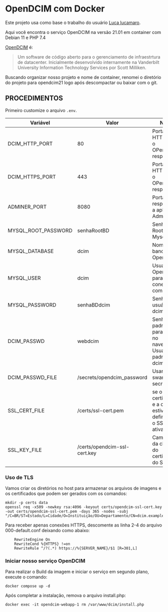 # OpenDCIM com Docker
Este projeto usa como base o trabalho do usuário [Luca lucamaro](https://github.com/lucamaro/opendcim-container).

Aqui você encontra o serviço OpenDCIM na versão 21.01 em container com Debian 11 e PHP 7.4

[OpenDCIM](https://www.opendcim.org) é:

> Um software de código aberto para o gerenciamento de infraestrtura de datacenter. 
> Inicialmente desenvolvido internamente na Vanderbilt University Information 
> Technology Services por Scott Milliken.

Buscando organizar nosso projeto e nome de container, renomei o diretório do projeto para opendcim21 logo após descompactar ou baixar com o git.

## PROCEDIMENTOS

Primeiro customize o arquivo `.env`.

| Variável          | Valor                                | Nota |
|-------------------|--------------------------------------|------|
|DCIM_HTTP_PORT     |80                                    |Porta HTTP que o OPenDCIM responderá|
|DCIM_HTTPS_PORT    |443                                   |Porta HTTPS que o OPenDCIM responderá|
|ADMINER_PORT       |8080                                  |Porta que responderá a aplicação Adminer|
|MYSQL_ROOT_PASSWORD|senhaRootBD                           |Senha de Root do Mysql|
|MYSQL_DATABASE     |dcim                                  |Nome do banco do OpenDCIM|
|MYSQL_USER         |dcim                                  |Usuário do OpenDCIM para conexão com o BD|
|MYSQL_PASSWORD     |senhaBDdcim                           |Senha do usuário dcim no BD|
|DCIM_PASSWD   |webdcim    |Senha padrão para logar no navegador. Usuários padrão é dcim|
|DCIM_PASSWD_FILE   |/secrets/opendcim_password    |Usar com swarm secrets|
|SSL_CERT_FILE      |/certs/ssl-cert.pem|se o certificado e a chave estiverem definidos, o SSL será ativado|
|SSL_KEY_FILE       |/certs/opendcim-ssl-cert.key|Caminho da chave do certificado do SSL|

### Uso de TLS

Vamos criar os diretórios no host para armazenar os arquivos de imagens e os certificados que podem ser gerados com os comandos:

    mkdir -p certs data
    openssl req -x509 -newkey rsa:4096 -keyout certs/opendcim-ssl-cert.key -out certs/opendcim-ssl-cert.pem -days 365 -nodes -subj "/C=BR/ST=Estado/L=Cidade/O=Instituição/OU=Departamento/CN=dcim.example.com"

Para receber apenas conexões HTTPS, descomente as linha 2-4 do arquivo 000-default.conf deixando como abaixo:

        RewriteEngine On
        RewriteCond %{HTTPS} !=on
        RewriteRule ^/?(.*) https://%{SERVER_NAME}/$1 [R=301,L]

### Iniciar nosso serviço OpenDCIM

Para realizar o Build da imagem e iniciar o serviço em segundo plano, execute o comando:
    
    docker compose up -d
    
Após completar a instalação, remova o arquivo install.php:

    docker exec -it opendcim-webapp-1 rm /var/www/dcim/install.php
    
### 
